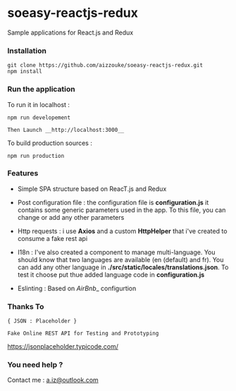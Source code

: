 # soeasy-reactjs-redux
Sample applications for React.js and Redux

### Installation

```
git clone https://github.com/aizzouke/soeasy-reactjs-redux.git
npm install
```

### Run the application

To run it in localhost :

```
npm run developement

Then Launch __http://localhost:3000__
```

To build production sources :

```
npm run production
```

### Features
- Simple SPA structure based on ReacT.js and Redux

- Post configuration file : the configuration file is __configuration.js__ it contains some generic parameters used in the app. To this file, you can change or add any other parameters

- Http requests : i use __Axios__ and a custom __HttpHelper__ that i've created to consume a fake rest api

- I18n : I've also created a component to manage multi-language. You should know that two languages are available (en (default) and fr). You can add any other language in __./src/static/locales/translations.json__. To test it choose put thue added language code in __configuration.js__

- Eslinting : Based on _AirBnb__ configurtion

### Thanks To 

```
{ JSON : Placeholder }

Fake Online REST API for Testing and Prototyping 

```

https://jsonplaceholder.typicode.com/

### You need help ?
Contact me : a.iz@outlook.com 
